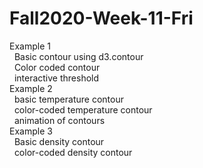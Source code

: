 # Fall2020-Week-11-Fri
Example 1<br>
&nbsp;&nbsp;Basic contour using d3.contour<br>
&nbsp;&nbsp;Color coded contour<br>
&nbsp;&nbsp;interactive threshold<br>
Example 2<br>
&nbsp;&nbsp;basic temperature contour<br>
&nbsp;&nbsp;color-coded temperature contour<br>
&nbsp;&nbsp;animation of contours<br>
Example 3<br>
&nbsp;&nbsp;Basic density contour<br>
&nbsp;&nbsp;color-coded density contour<br>
